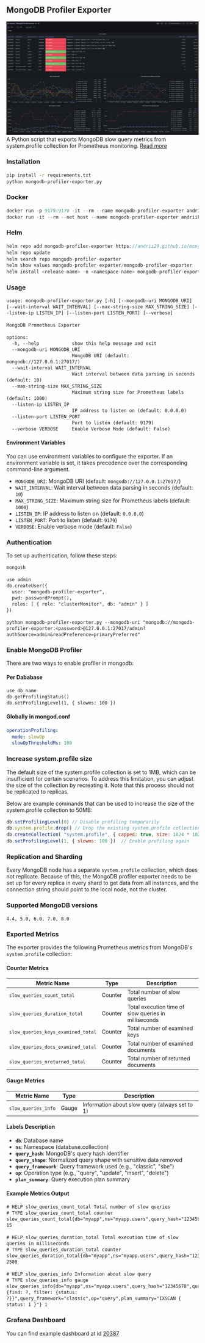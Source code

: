 ## MongoDB Profiler Exporter
![Grafana Dashboard 20383](images/image1.png)
A Python script that exports MongoDB slow query metrics from system.profile collection for Prometheus monitoring. [Read more](https://medium.com/@andriikrymus/mongodb-profiler-exporter-3abb84b877f1)

### Installation
```bash
pip install -r requirements.txt
python mongodb-profiler-exporter.py
```

### Docker
```js
docker run -p 9179:9179 -it --rm --name mongodb-profiler-exporter andriik/mongodb-profiler-exporter
docker run -it --rm --net host --name mongodb-profiler-exporter andriik/mongodb-profiler-exporter // host network
```

### Helm
```js
helm repo add mongodb-profiler-exporter https://andrii29.github.io/mongodb-profiler-exporter
helm repo update
helm search repo mongodb-profiler-exporter
helm show values mongodb-profiler-exporter/mongodb-profiler-exporter
helm install <release-name> -n <namespace-name> mongodb-profiler-exporter/mongodb-profiler-exporter
```

### Usage
```
usage: mongodb-profiler-exporter.py [-h] [--mongodb-uri MONGODB_URI] [--wait-interval WAIT_INTERVAL] [--max-string-size MAX_STRING_SIZE] [--listen-ip LISTEN_IP] [--listen-port LISTEN_PORT] [--verbose]

MongoDB Prometheus Exporter

options:
  -h, --help            show this help message and exit
  --mongodb-uri MONGODB_URI
                        MongoDB URI (default: mongodb://127.0.0.1:27017/)
  --wait-interval WAIT_INTERVAL
                        Wait interval between data parsing in seconds (default: 10)
  --max-string-size MAX_STRING_SIZE
                        Maximum string size for Prometheus labels (default: 1000)
  --listen-ip LISTEN_IP
                        IP address to listen on (default: 0.0.0.0)
  --listen-port LISTEN_PORT
                        Port to listen (default: 9179)
  --verbose VERBOSE     Enable Verbose Mode (default: False)

```

#### Environment Variables

You can use environment variables to configure the exporter. If an environment variable is set, it takes precedence over the corresponding command-line argument.

- `MONGODB_URI`: MongoDB URI (default: `mongodb://127.0.0.1:27017/`)
- `WAIT_INTERVAL`: Wait interval between data parsing in seconds (default: `10`)
- `MAX_STRING_SIZE`: Maximum string size for Prometheus labels (default: `1000`)
- `LISTEN_IP`: IP address to listen on (default: `0.0.0.0`)
- `LISTEN_PORT`: Port to listen (default: `9179`)
- `VERBOSE`: Enable verbose mode (default: `False`)

### Authentication
To set up authentication, follow these steps:
```
mongosh

use admin
db.createUser({
  user: "mongodb-profiler-exporter",
  pwd: passwordPrompt(),
  roles: [ { role: "clusterMonitor", db: "admin" } ]
})

python mongodb-profiler-exporter.py --mongodb-uri "mongodb://mongodb-profiler-exporter:<password>@127.0.0.1:27017/admin?authSource=admin&readPreference=primaryPreferred"
```

### Enable MongoDB Profiler
There are two ways to enable profiler in mongodb:
#### Per Dababase
```
use db_name
db.getProfilingStatus()
db.setProfilingLevel(1, { slowms: 100 })
```

#### Globally in mongod.conf
```yaml
operationProfiling:
  mode: slowOp
  slowOpThresholdMs: 100
```

### Increase system.profile size
The default size of the system.profile collection is set to 1MB, which can be insufficient for certain scenarios. To address this limitation, you can adjust the size of the collection by recreating it. Note that this process should not be replicated to replicas.

Below are example commands that can be used to increase the size of the system.profile collection to 50MB:
```js
db.setProfilingLevel(0) // Disable profiling temporarily
db.system.profile.drop() // Drop the existing system.profile collection
db.createCollection( "system.profile", { capped: true, size: 1024 * 1024 * 50 } )
db.setProfilingLevel(1, { slowms: 100 })  // Enable profiling again
```

### Replication and Sharding
Every MongoDB node has a separate `system.profile` collection, which does not replicate. Because of this, the MongoDB profiler exporter needs to be set up for every replica in every shard to get data from all instances, and the connection string should point to the local node, not the cluster.

### Supported MongoDB versions
```
4.4, 5.0, 6.0, 7.0, 8.0
```

### Exported Metrics

The exporter provides the following Prometheus metrics from MongoDB's `system.profile` collection:

#### Counter Metrics
| Metric Name | Type | Description |
|-------------|------|-------------|
| `slow_queries_count_total` | Counter | Total number of slow queries |
| `slow_queries_duration_total` | Counter | Total execution time of slow queries in milliseconds |
| `slow_queries_keys_examined_total` | Counter | Total number of examined keys |
| `slow_queries_docs_examined_total` | Counter | Total number of examined documents |
| `slow_queries_nreturned_total` | Counter | Total number of returned documents |

#### Gauge Metrics
| Metric Name | Type | Description |
|-------------|------|-------------|
| `slow_queries_info` | Gauge | Information about slow query (always set to 1) |

#### Labels Description
- **`db`**: Database name
- **`ns`**: Namespace (database.collection)
- **`query_hash`**: MongoDB's query hash identifier
- **`query_shape`**: Normalized query shape with sensitive data removed
- **`query_framework`**: Query framework used (e.g., "classic", "sbe")
- **`op`**: Operation type (e.g., "query", "update", "insert", "delete")
- **`plan_summary`**: Query execution plan summary

#### Example Metrics Output
```
# HELP slow_queries_count_total Total number of slow queries
# TYPE slow_queries_count_total counter
slow_queries_count_total{db="myapp",ns="myapp.users",query_hash="12345678"} 15

# HELP slow_queries_duration_total Total execution time of slow queries in milliseconds
# TYPE slow_queries_duration_total counter
slow_queries_duration_total{db="myapp",ns="myapp.users",query_hash="12345678"} 2500

# HELP slow_queries_info Information about slow query
# TYPE slow_queries_info gauge
slow_queries_info{db="myapp",ns="myapp.users",query_hash="12345678",query_shape="{find: ?, filter: {status: ?}}",query_framework="classic",op="query",plan_summary="IXSCAN { status: 1 }"} 1
```

### Grafana Dashboard
You can find example dashboard at id [20387](https://grafana.com/grafana/dashboards/20387)
